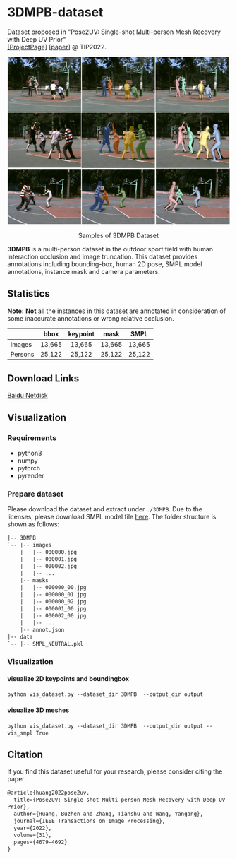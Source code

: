 # 3DMPB-dataset

Dataset proposed in "Pose2UV: Single-shot Multi-person Mesh Recovery with Deep UV Prior"  
[[ProjectPage]](https://www.yangangwang.com/papers/HBZ-Pose2UV-2022-06.html) [[paper]](https://www.yangangwang.com/papers/HBZ-pose2uv-2022-06.pdf) @ TIP2022. 

<div align="center">
<img src="docs/image.png" width="800px"/>
<p> Samples of 3DMPB Dataset</p>
</div>

**3DMPB** is a multi-person dataset in the outdoor sport field with human interaction occlusion and image truncation. This dataset provides annotations including bounding-box, human 2D pose, SMPL model annotations, instance mask and camera parameters.


## Statistics
**Note:** **Not** all the instances in this dataset are annotated in consideration of some inaccurate annotations or wrong relative occlusion. 

|          | bbox    | keypoint   | mask  | SMPL |
| -------- | :-----: | :--------: | :----: | :-----:|
| Images   | 13,665  | 13,665     | 13,665 | 13,665 |
| Persons  | 25,122  | 25,122     | 25,122 | 25,122 |

## Download Links

[Baidu Netdisk](https://pan.baidu.com/s/12nB-B-JgcCP2ulVmnWy4Lg?pwd=mo07)


## Visualization
### Requirements 
* python3
* numpy
* pytorch
* pyrender
### Prepare dataset 
Please download the dataset and extract under `./3DMPB`. Due to the licenses, please download SMPL model file [here](https://smpl.is.tue.mpg.de/). The folder structure is shown as follows:
```
|-- 3DMPB
`-- |-- images
    |   |-- 000000.jpg
    |   |-- 000001.jpg
    |   |-- 000002.jpg
    |   |-- ...
    |-- masks
    |   |-- 000000_00.jpg
    |   |-- 000000_01.jpg
    |   |-- 000000_02.jpg
    |   |-- 000001_00.jpg
    |   |-- 000002_00.jpg
    |   |-- ...
    |-- annot.json
|-- data
`-- |-- SMPL_NEUTRAL.pkl    
```
### Visualization
#### visualize 2D keypoints and boundingbox
```
python vis_dataset.py --dataset_dir 3DMPB  --output_dir output 
```
#### visualize 3D meshes
```
python vis_dataset.py --dataset_dir 3DMPB  --output_dir output --vis_smpl True
```

## Citation
If you find this dataset useful for your research, please consider citing the paper.
```
@article{huang2022pose2uv,
  title={Pose2UV: Single-shot Multi-person Mesh Recovery with Deep UV Prior},
  author={Huang, Buzhen and Zhang, Tianshu and Wang, Yangang},
  journal={IEEE Transactions on Image Processing},
  year={2022},
  volume={31},
  pages={4679-4692}
}
```